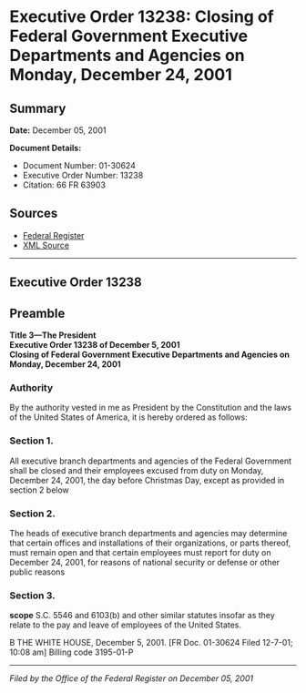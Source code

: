# Executive Order 13238: Closing of Federal Government Executive Departments and Agencies on Monday, December 24, 2001

## Summary

**Date:** December 05, 2001

**Document Details:**
- Document Number: 01-30624
- Executive Order Number: 13238
- Citation: 66 FR 63903

## Sources
- [Federal Register](https://www.federalregister.gov/documents/2001/12/10/01-30624/closing-of-federal-government-executive-departments-and-agencies-on-monday-december-24-2001)
- [XML Source](https://www.federalregister.gov/documents/full_text/xml/2001/12/10/01-30624.xml)

---

## Executive Order 13238

## Preamble

**Title 3—The President**  
**Executive Order 13238 of December 5, 2001**  
**Closing of Federal Government Executive Departments and Agencies on Monday, December 24, 2001**

### Authority

By the authority vested in me as President by the Constitution and the laws of the United States of America, it is hereby ordered as follows:
### Section 1.

All executive branch departments and agencies of the Federal Government shall be closed and their employees excused from duty on Monday, December 24, 2001, the day before Christmas Day, except as provided in section 2 below
### Section 2.

The heads of executive branch departments and agencies may determine that certain offices and installations of their organizations, or parts thereof, must remain open and that certain employees must report for duty on December 24, 2001, for reasons of national security or defense or other public reasons
### Section 3.

**scope**
S.C. 5546 and 6103(b) and other similar statutes insofar as they relate to the pay and leave of employees of the United States.

B
THE WHITE HOUSE,
December 5, 2001.
[FR Doc. 01-30624
Filed 12-7-01; 10:08 am]
Billing code 3195-01-P

---

*Filed by the Office of the Federal Register on December 05, 2001*
